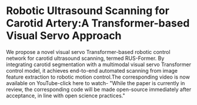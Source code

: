 # Robotic Ultrasound Scanning for Carotid Artery:A Transformer-based Visual Servo Approach
We propose a novel visual servo Transformer-based robotic control network for carotid ultrasound scanning, termed RUS-Former. By integrating carotid segmentation with a multimodal visual servo Transformer control model, it achieves end-to-end automated scanning from image feature extraction to robotic motion control.The corresponding video is now available on YouTube-click here to watch-
"While the paper is currently in review, the corresponding code will be made open-source immediately after acceptance, in line with open science practices."

